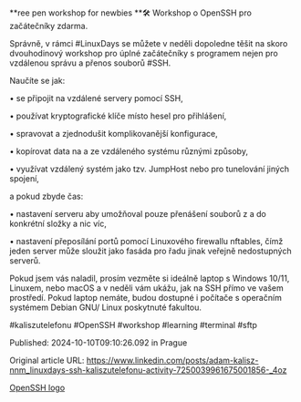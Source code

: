 **ree pen workshop for newbies **🛠️ Workshop o OpenSSH pro začátečníky zdarma.


Správně, v rámci #LinuxDays se můžete v neděli dopoledne těšit na skoro dvouhodinový workshop pro úplné začátečníky s programem nejen pro vzdálenou správu a přenos souborů #SSH.


Naučíte se jak:

• se připojit na vzdálené servery pomocí SSH,

• používat kryptografické klíče místo hesel pro přihlášení,

• spravovat a zjednodušit komplikovanější konfigurace,

• kopírovat data na a ze vzdáleného systému různými způsoby,

• využívat vzdálený systém jako tzv. JumpHost nebo pro tunelování jiných spojení,


a pokud zbyde čas:


• nastavení serveru aby umožňoval pouze přenášení souborů z a do konkrétní složky a nic víc,

• nastavení přeposílání portů pomocí Linuxového firewallu nftables, čímž jeden server může sloužit jako fasáda pro řadu jinak veřejně nedostupných serverů.


Pokud jsem vás naladil, prosím vezměte si ideálně laptop s Windows 10/11, Linuxem, nebo macOS a v neděli vám ukážu, jak na SSH přímo ve vašem prostředí. Pokud laptop nemáte, budou dostupné i počítače s operačním systémem Debian GNU/ Linux poskytnuté fakultou.


#kaliszutelefonu #OpenSSH #workshop #learning #terminal #sftp


Published: 2024-10-10T09:10:26.092 in Prague

Original article URL: https://www.linkedin.com/posts/adam-kalisz-nnm_linuxdays-ssh-kaliszutelefonu-activity-7250039961675001856-_4oz

[OpenSSH logo](./media/openssh.png)